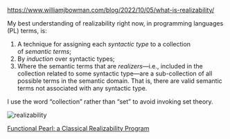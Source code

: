 https://www.williamjbowman.com/blog/2022/10/05/what-is-realizability/

My best understanding of realizability right now, in programming languages (PL) terms, is:

1. A technique for assigning each _syntactic type_ to a collection of _semantic terms_;
2. By _induction_ over syntactic types;
3. Where the semantic terms that are _realizers_—i.e., included in the collection related to some syntactic type—are a sub-collection of all possible terms in the semantic domain. That is, there are valid semantic terms not associated with any syntactic type.

I use the word “collection” rather than “set” to avoid invoking set theory.

![realizability](https://www.williamjbowman.com/img/realizability.png)

[Functional Pearl: a Classical Realizability Program](https://arxiv.org/pdf/1908.09123)

